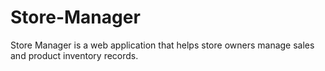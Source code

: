 # Store-Manager
Store Manager is a web application that helps store owners manage sales and product inventory records. 
